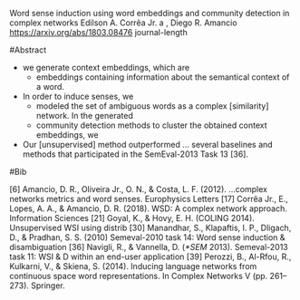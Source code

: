 Word sense induction using word embeddings and community
detection in complex networks
Edilson A. Corrêa Jr. a , Diego R. Amancio
https://arxiv.org/abs/1803.08476
journal-length

#Abstract

* we generate context embeddings, which are 
  * embeddings containing information about the semantical context of a word.
* In order to induce senses, we 
  * modeled the set of ambiguous words as a complex [similarity] network. In the generated
  * community detection methods to cluster the obtained context embeddings, we
* Our [unsupervised] method outperformed ... several baselines and methods that
  participated in the SemEval-2013 Task 13 [36].

#Bib

[6] Amancio, D. R., Oliveira Jr., O. N., & Costa, L. F. (2012). 
  ...complex networks metrics and word senses. Europhysics Letters
[17] Corrêa Jr., E., Lopes, A. A., & Amancio, D. R. (2018). 
  WSD: A complex network approach. Information Sciences
[21] Goyal, K., & Hovy, E. H. (COLING 2014). Unsupervised WSI using distrib
[30] Manandhar, S., Klapaftis, I. P., Dligach, D., & Pradhan, S. S. (2010)
  Semeval-2010 task 14: Word sense induction & disambiguation
[36] Navigli, R., & Vannella, D. (_*SEM_ 2013). 
  Semeval-2013 task 11: WSI & D within an end-user application
[39] Perozzi, B., Al-Rfou, R., Kulkarni, V., & Skiena, S. (2014). 
  Inducing language networks from continuous space word representations. 
  In Complex Networks V (pp. 261–273). Springer.
